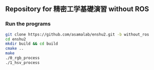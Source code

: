 ## Repository for 精密工学基礎演習 without ROS

### Run the programs
```bash
git clone https://github.com/asamalab/enshu2.git -b without_ros
cd enshu2
mkdir build && cd build 
cmake ..
make
./0_rgb_process 
./1_hsv_process 
```
